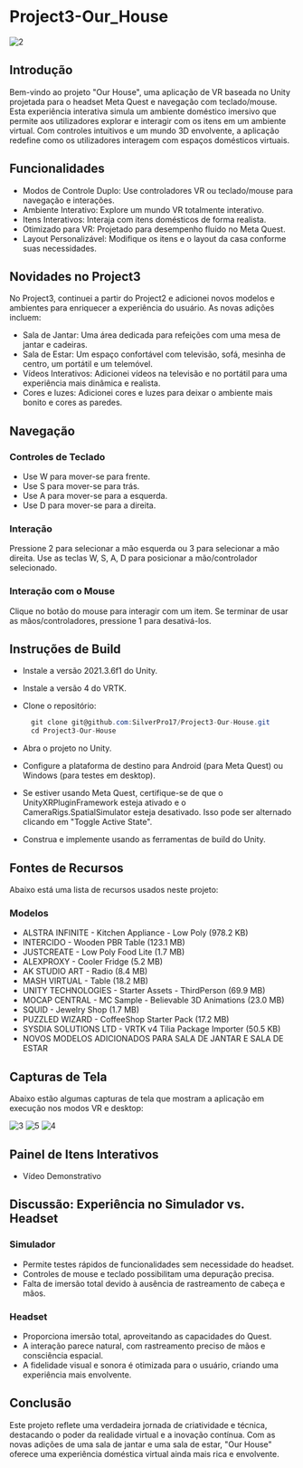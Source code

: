 # Project3-Our_House

![2](https://github.com/user-attachments/assets/ba7ba96e-c3eb-4f3d-9b7b-3f00578f7ddc)

## Introdução
Bem-vindo ao projeto "Our House", uma aplicação de VR baseada no Unity projetada para o headset Meta Quest e navegação com teclado/mouse. Esta experiência interativa simula um ambiente doméstico imersivo que permite aos utilizadores explorar e interagir com os itens em um ambiente virtual. Com controles intuitivos e um mundo 3D envolvente, a aplicação redefine como os utilizadores interagem com espaços domésticos virtuais.

## Funcionalidades
- Modos de Controle Duplo: Use controladores VR ou teclado/mouse para navegação e interações.
- Ambiente Interativo: Explore um mundo VR totalmente interativo.
- Itens Interativos: Interaja com itens domésticos de forma realista.
- Otimizado para VR: Projetado para desempenho fluido no Meta Quest.
- Layout Personalizável: Modifique os itens e o layout da casa conforme suas necessidades.

## Novidades no Project3
No Project3, continuei a partir do Project2 e adicionei novos modelos e ambientes para enriquecer a experiência do usuário. As novas adições incluem:
- Sala de Jantar: Uma área dedicada para refeições com uma mesa de jantar e cadeiras.
- Sala de Estar: Um espaço confortável com televisão, sofá, mesinha de centro, um portátil e um telemóvel.
- Vídeos Interativos: Adicionei vídeos na televisão e no portátil para uma experiência mais dinâmica e realista.
- Cores e luzes: Adicionei cores e luzes para deixar o ambiente mais bonito e cores as paredes.

## Navegação
### Controles de Teclado
- Use W para mover-se para frente.
- Use S para mover-se para trás.
- Use A para mover-se para a esquerda.
- Use D para mover-se para a direita.

### Interação
Pressione 2 para selecionar a mão esquerda ou 3 para selecionar a mão direita.
Use as teclas W, S, A, D para posicionar a mão/controlador selecionado.

### Interação com o Mouse
Clique no botão do mouse para interagir com um item.
Se terminar de usar as mãos/controladores, pressione 1 para desativá-los.

## Instruções de Build
- Instale a versão 2021.3.6f1 do Unity.

- Instale a versão 4 do VRTK.

- Clone o repositório:
  ```csharp
    git clone git@github.com:SilverPro17/Project3-Our-House.git
    cd Project3-Our-House
  ```

- Abra o projeto no Unity.

- Configure a plataforma de destino para Android (para Meta Quest) ou Windows (para testes em desktop).

- Se estiver usando Meta Quest, certifique-se de que o UnityXRPluginFramework esteja ativado e o CameraRigs.SpatialSimulator esteja desativado. Isso pode ser alternado clicando em "Toggle Active State".

- Construa e implemente usando as ferramentas de build do Unity.

## Fontes de Recursos
Abaixo está uma lista de recursos usados neste projeto:

### Modelos
- ALSTRA INFINITE - Kitchen Appliance - Low Poly (978.2 KB)
- INTERCIDO - Wooden PBR Table (123.1 MB)
- JUSTCREATE - Low Poly Food Lite (1.7 MB)
- ALEXPROXY - Cooler Fridge (5.2 MB)
- AK STUDIO ART - Radio (8.4 MB)
- MASH VIRTUAL - Table (18.2 MB)
- UNITY TECHNOLOGIES - Starter Assets - ThirdPerson (69.9 MB)
- MOCAP CENTRAL - MC Sample - Believable 3D Animations (23.0 MB)
- SQUID - Jewelry Shop (1.7 MB)
- PUZZLED WIZARD - CoffeeShop Starter Pack (17.2 MB)
- SYSDIA SOLUTIONS LTD - VRTK v4 Tilia Package Importer (50.5 KB)
- NOVOS MODELOS ADICIONADOS PARA SALA DE JANTAR E SALA DE ESTAR

## Capturas de Tela
Abaixo estão algumas capturas de tela que mostram a aplicação em execução nos modos VR e desktop:

![3](https://github.com/user-attachments/assets/e8c974fc-e569-4335-87e3-1aabb2fccffc)
![5](https://github.com/user-attachments/assets/0065f230-5e4c-4b81-a9d7-ce46f63f446f)
![4](https://github.com/user-attachments/assets/6ae3146f-3aa8-4637-a0df-a6c342fa6181)

## Painel de Itens Interativos
- Vídeo Demonstrativo


## Discussão: Experiência no Simulador vs. Headset
### Simulador
- Permite testes rápidos de funcionalidades sem necessidade do headset.
- Controles de mouse e teclado possibilitam uma depuração precisa.
- Falta de imersão total devido à ausência de rastreamento de cabeça e mãos.
  
### Headset
- Proporciona imersão total, aproveitando as capacidades do Quest.
- A interação parece natural, com rastreamento preciso de mãos e consciência espacial.
- A fidelidade visual e sonora é otimizada para o usuário, criando uma experiência mais envolvente.
  
## Conclusão
Este projeto reflete uma verdadeira jornada de criatividade e técnica, destacando o poder da realidade virtual e a inovação contínua. Com as novas adições de uma sala de jantar e uma sala de estar, "Our House" oferece uma experiência doméstica virtual ainda mais rica e envolvente.
  
